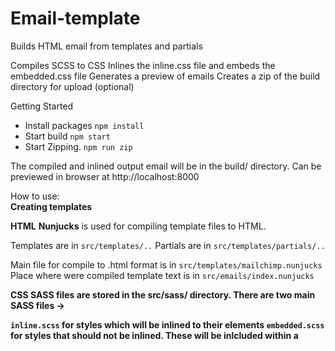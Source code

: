 # Email-template

Builds HTML email from templates and partials

Compiles SCSS to CSS
Inlines the inline.css file and embeds the embedded.css file
Generates a preview of emails
Creates a zip of the build directory for upload (optional)


Getting Started
- Install packages
`npm install`
- Start build
`npm start`
- Start Zipping.
`npm run zip`


The compiled and inlined output email will be in the build/ directory. 
Can be previewed in browser at http://localhost:8000



How to use: <br/>
<b>Creating templates</b>

<b>HTML</b>
<b>Nunjucks</b> is used for compiling template files to HTML.

Templates are in `src/templates/..` 
Partials      are in `src/templates/partials/..`

Main file for compile to .html format         is  in `src/templates/mailchimp.nunjucks`
Place where were compiled template text is  in `src/emails/index.nunjucks`

<b>CSS<b>
<b>SASS<b> files are stored in the src/sass/ directory. 
There are two main SASS files ->
  
`inline.scss` for styles which will be inlined to their elements
`embedded.scss` for styles that should not be inlined. These will be inlcluded within a <style> element in the <head>
